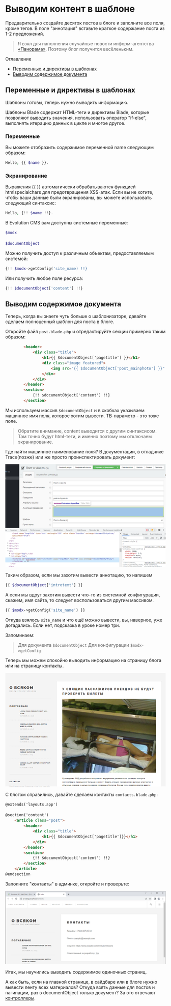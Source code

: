 # Выводим контент в шаблоне

Предварительно создайте десяток постов в блоге и заполните все поля, кроме тегов. В поле "аннотация" вставьте краткое содержание поста из 1-2 предложений. 

> Я взял для наполнения случайные новости информ-агентства [«Панорама»](https://panorama.pub/). Поэтому блог получится весёленьким.


Оглавление
* [Переменные и директивы в шаблонах](#part1)
* [Выводим содержимое документа](#part2)



## Переменные и директивы в шаблонах <a name="part1"></a>

Шаблоны готовы, теперь нужно выводить информацию.



Шаблоны Blade содержат HTML-теги и директивы Blade, которые позволяют выводить значения, использовать оператор "if-else", выполнять итерацию данных в цикле и многое другое.

### Переменные
Вы можете отобразить содержимое переменной name следующим образом:
```php
Hello, {{ $name }}.
```

### Экранирование

Выражения {{ }} автоматически обрабатываются функцией htmlspecialchars для предотвращения XSS-атак. Если вы не хотите, чтобы ваши данные были экранированы, вы можете использовать следующий синтаксис:

```php
Hello, {!! $name !!}.
```

В Evolution CMS вам доступны системные переменные:

```php
$modx

$documentObject
```
Можно получить доступ к различным объектам, предоставляемым системой:

```php
{!! $modx->getConfig('site_name) !!}
```

Или получить любое поле ресурса:

```php
{!! $documentObject['content'] !!}
```

## Выводим содержимое документа <a name="part2"></a>

Теперь, когда вы знаете чуть больше о шаблонизаторе, давайте сделаем полноценный шаблон для поста в блоге.

Откройте файл `post.blade.php` и отредактируйте секции примерно таким образом:
```html
        <header>
            <div class="title">
                <h1>{{ $documentObject['pagetitle'] }}</h1>
                <div class="image featured">
                    <img src="{{ $documentObject['post_mainphoto'] }}" alt="">
                </div>
            </div>
        </header>
        <section>
            {!! $documentObject['content'] !!}
        </section>
```

Мы используем массив `$documentObject` и в скобках указываем машинное имя поля, которое хотим вывести. ТВ-параметр - это тоже поле. 

> Обратите внимание,  content выводится с другим синтаксисом. Там точно будут html-теги, и именно поэтому мы отключаем экранирование.

Где найти машинное наименование поля? В документации, в отладчике Trace(позже) или же просто проинспектировать документ:

![inspect](assets/images/s46.png)

Таким образом, если мы захотим вывести аннотацию, то напишем 

```php
{{ $documentObject['introtext'] }}
```

А если мы вдруг захотим вывести что-то из системной конфигурации, скажем, имя сайта, то следует воспользоваться другим массивом.

```php
{{ $modx->getConfig('site_name') }}
```

Откуда взялось `site_name` и что ещё можно вывести, вы, наверное, уже догадались. Если нет, подсказка в уроке номер три.

Запоминаем:

>Для документа `$documentObject`
Для конфигурации `$modx->getConfig`

Теперь мы можем спокойно выводить информацию на страницу блога или на страницу контакты.

![post](/assets/images/s54.png)

С блогом справились, давайте сделаем контакты `contacts.blade.php`:

```html
@extends('layouts.app')

@section('content')
    <article class="post">
        <header>
            <div class="title">
                <h1>{{ $documentObject['pagetitle']}}</h1>
            </div>
        </header>
        <section>
            {!! $documentObject['content'] !!}
        </section>
    </article>
@endsection
```

Заполните "контакты" в админке, откройте и проверьте:

![contacts](assets/images/s47.png)

Итак, мы научились выводить содержимое одиночных страниц.

А как быть, если на главной странице, в сайдбаре или в блоге нужно вывести ленту всех материалов? Откуда взять данные для постов и пагинации, раз в documentObject только документ?
За это отвечают [контроллеры](/008_%D0%9A%D0%BE%D0%BD%D1%82%D1%80%D0%BE%D0%BB%D0%BB%D0%B5%D1%80%D1%8B.%20%D0%9F%D0%B0%D0%BA%D0%B5%D1%82%20main.%20%D0%92%D1%8B%D0%B2%D0%BE%D0%B4%D0%B8%D0%BC%20%D0%B0%D0%BD%D0%BE%D0%BD%D1%81%D1%8B%20%D0%B7%D0%B0%D0%BF%D0%B8%D1%81%D0%B5%D0%B9%20%D0%B2%20%D0%B1%D0%BB%D0%BE%D0%B3%D0%B5%2C%20%D0%B4%D0%B5%D0%BB%D0%B0%D0%B5%D0%BC%20%D0%BF%D0%B0%D0%B3%D0%B8%D0%BD%D0%B0%D1%86%D0%B8%D1%8E.md).
